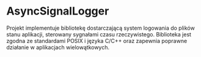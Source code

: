 # AsyncSignalLogger
Projekt implementuje bibliotekę dostarczającą system logowania do plików stanu aplikacji, sterowany sygnałami czasu rzeczywistego. Biblioteka jest zgodna ze standardami POSIX i języka C/C++ oraz zapewnia poprawne działanie w aplikacjach wielowątkowych.
